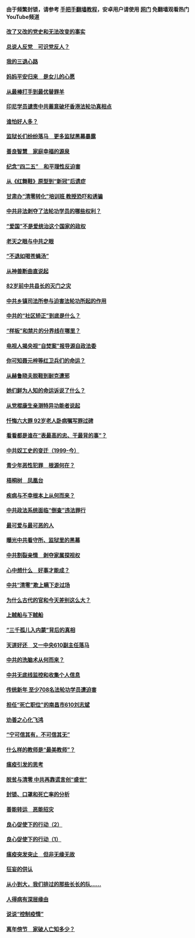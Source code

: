 #### 由于频繁封锁，请参考 [手把手翻墙教程](https://github.com/gfw-breaker/guides/wiki/)，安卓用户请使用 [网门](https://github.com/gfw-breaker/nogfw/blob/master/dl.md?t=05041401) 免翻墙观看热门YouTube频道 

#### [改了又改的党史和无法改变的事实](../pages/19/424037.md?t=05041401) 

#### [总说人反党　可识党反人？](../pages/19/423820.md?t=05041401) 

#### [我的三退心路](../pages/19/423876.md?t=05041401) 

#### [妈妈平安归来　是女儿的心愿](../pages/19/423947.md?t=05041401) 

#### [从最棒打手到最优替罪羊](../pages/19/423819.md?t=05041401) 

#### [印尼学员谴责中共蓄意破坏香港法轮功真相点](../pages/19/423902.md?t=05041401) 

#### [谁怕好人多？](../pages/19/423774.md?t=05041401) 

#### [监狱长们纷纷落马　更多监狱黑幕暴露](../pages/19/423787.md?t=05041401) 

#### [善良智慧　家庭幸福的源泉](../pages/19/423632.md?t=05041401) 

#### [纪念“四二五”　和平理性反迫害](../pages/19/423660.md?t=05041401) 

#### [从《红舞鞋》原型到“新冠”后遗症](../pages/19/423509.md?t=05041401) 

#### [甘肃办“清零转化”培训班 教授恐吓和诱骗](../pages/19/423498.md?t=05041401) 

#### [中共非法剥夺了法轮功学员的哪些权利？](../pages/19/423392.md?t=05041401) 

#### [“爱国”不是爱统治这个国家的政权](../pages/19/423029.md?t=05041401) 

#### [老天之眼与中共之眼](../pages/19/423378.md?t=05041401) 

#### [“不退如喝苍蝇汤”](../pages/19/423287.md?t=05041401) 

#### [从神兽断曲直说起](../pages/19/423201.md?t=05041401) 

#### [82岁前中共县长的灭门之灾](../pages/19/423055.md?t=05041401) 

#### [中共乡镇司法所参与迫害法轮功所起的作用](../pages/19/423064.md?t=05041401) 

#### [中共的“社区矫正”到底是什么？](../pages/19/422870.md?t=05041401) 

#### [“样板”和禁片的分界线在哪里？](../pages/19/422704.md?t=05041401) 

#### [电视人揭央视“自焚案”报导源自政法委](../pages/19/422770.md?t=05041401) 

#### [你可知聂元梓等红卫兵们的命运？](../pages/19/422848.md?t=05041401) 

#### [从赫鲁晓夫脱鞋到耐克遭邪](../pages/19/422826.md?t=05041401) 

#### [她们鲜为人知的命运诉说了什么？](../pages/19/422754.md?t=05041401) 

#### [从党棍康生亲测特异功能者说起](../pages/19/422657.md?t=05041401) 

#### [忏悔六大罪 92岁老人卧病嘱写罪过碑](../pages/19/422750.md?t=05041401) 

#### [看看都是谁在“表最高的忠、干最背的事”？](../pages/19/422703.md?t=05041401) 

#### [中共奴工史的变迁（1999-今）](../pages/19/422656.md?t=05041401) 

#### [青少年恶性犯罪　根源何在？](../pages/19/422449.md?t=05041401) 

#### [梧桐树　凤凰台](../pages/19/422442.md?t=05041401) 

#### [疾病与不幸根本上从何而来？](../pages/19/422438.md?t=05041401) 

#### [中共政法系统面临“倒查”违法罪行](../pages/19/422497.md?t=05041401) 

#### [最可爱与最可恶的人](../pages/19/422448.md?t=05041401) 

#### [曝光中共看守所、监狱里的黑幕](../pages/19/422390.md?t=05041401) 

#### [中共割裂亲情　剥夺家属探视权](../pages/19/422364.md?t=05041401) 

#### [心中想什么　好事才能成？](../pages/19/422318.md?t=05041401) 

#### [中共“清零”欺上瞒下走过场](../pages/19/422306.md?t=05041401) 

#### [为什么古代的官和今天差别这么大？](../pages/19/422228.md?t=05041401) 

#### [上贼船与下贼船](../pages/19/422276.md?t=05041401) 

#### [“三千孤儿入内蒙”背后的真相](../pages/19/422229.md?t=05041401) 

#### [天道好还　又一中央610副主任落马](../pages/19/422155.md?t=05041401) 

#### [中共的洗脑术从何而来？](../pages/19/422154.md?t=05041401) 

#### [中共无底线监控和收集个人信息](../pages/19/422039.md?t=05041401) 

#### [传统新年 至少708名法轮功学员遭迫害](../pages/19/421946.md?t=05041401) 

#### [担任“死亡职位”的南昌市610刘志斌](../pages/19/421957.md?t=05041401) 

#### [劝善之心化飞鸿](../pages/19/421164.md?t=05041401) 

#### [“宁可信其有，不可信其无”](../pages/19/421691.md?t=05041401) 

#### [什么样的教师是“最美教师”？](../pages/19/421755.md?t=05041401) 

#### [瘟疫引发的思考](../pages/19/421594.md?t=05041401) 

#### [脱贫与清零 中共再靠谎言创“盛世”](../pages/19/421590.md?t=05041401) 

#### [封锁、口罩和死亡率的分析](../pages/19/421495.md?t=05041401) 

#### [善能转运　恶能招灾](../pages/19/421334.md?t=05041401) 

#### [良心促使下的行动（2）](../pages/19/421361.md?t=05041401) 

#### [良心促使下的行动（1）](../pages/19/421302.md?t=05041401) 

#### [瘟疫突发突止　但非无缘无故](../pages/19/421281.md?t=05041401) 

#### [狂妄的供认](../pages/19/421199.md?t=05041401) 

#### [从小到大，我们排过的那些长长的队……](../pages/19/421243.md?t=05041401) 

#### [人得病有深层缘由](../pages/19/420864.md?t=05041401) 

#### [说说“控制疫情”](../pages/19/420831.md?t=05041401) 

#### [离年傍节　家破人亡知多少？](../pages/19/420563.md?t=05041401) 

